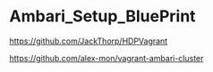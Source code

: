 # Ambari_Setup_BluePrint

https://github.com/JackThorp/HDPVagrant

https://github.com/alex-mon/vagrant-ambari-cluster
